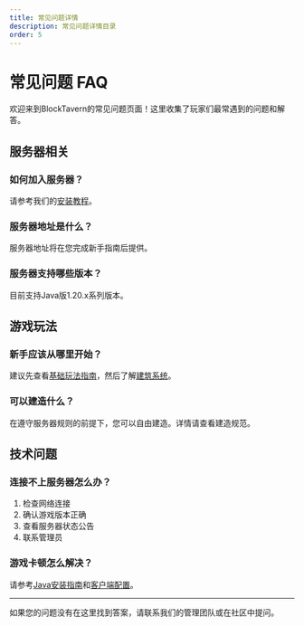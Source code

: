 ```yaml
---
title: 常见问题详情
description: 常见问题详情目录
order: 5
---
```


# 常见问题 FAQ

欢迎来到BlockTavern的常见问题页面！这里收集了玩家们最常遇到的问题和解答。

## 服务器相关

### 如何加入服务器？
请参考我们的[安装教程](/zh-CN/InstallationTutorial/)。

### 服务器地址是什么？
服务器地址将在您完成新手指南后提供。

### 服务器支持哪些版本？
目前支持Java版1.20.x系列版本。

## 游戏玩法

### 新手应该从哪里开始？
建议先查看[基础玩法指南](/zh-CN/GameplayGuide/basic-gameplay.md)，然后了解[建筑系统](/zh-CN/GameplayGuide/building-system.md)。

### 可以建造什么？
在遵守服务器规则的前提下，您可以自由建造。详情请查看建造规范。

## 技术问题

### 连接不上服务器怎么办？
1. 检查网络连接
2. 确认游戏版本正确
3. 查看服务器状态公告
4. 联系管理员

### 游戏卡顿怎么解决？
请参考[Java安装指南](/zh-CN/InstallationTutorial/java-installation.md)和[客户端配置](/zh-CN/InstallationTutorial/minecraft-client.md)。

---

如果您的问题没有在这里找到答案，请联系我们的管理团队或在社区中提问。